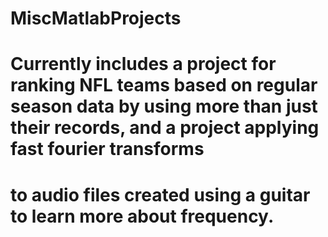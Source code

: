# MiscMatlabProjects
# Currently includes a project for ranking NFL teams based on regular season data by using more than just their records, and a project applying fast fourier transforms
# to audio files created using a guitar to learn more about frequency.
